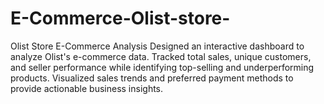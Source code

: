 # E-Commerce-Olist-store-
Olist Store E-Commerce Analysis  Designed an interactive dashboard to analyze Olist's e-commerce data. Tracked total sales, unique customers, and seller performance while identifying top-selling and underperforming products. Visualized sales trends and preferred payment methods to provide actionable business insights.
